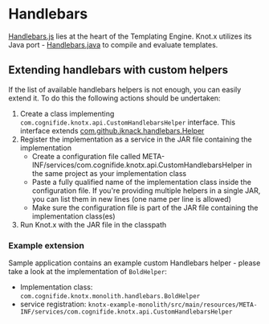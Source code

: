 # Handlebars

[Handlebars.js](http://handlebarsjs.com/) lies at the heart of the Templating Engine. Knot.x utilizes its Java port - [Handlebars.java](https://github.com/jknack/handlebars.java) to compile and evaluate templates.

## Extending handlebars with custom helpers

If the list of available handlebars helpers is not enough, you can easily extend it. To do this the following actions should be undertaken:

1. Create a class implementing ```com.cognifide.knotx.api.CustomHandlebarsHelper``` interface. This interface extends [com.github.jknack.handlebars.Helper](https://jknack.github.io/handlebars.java/helpers.html)
2. Register the implementation as a service in the JAR file containing the implementation
    * Create a configuration file called META-INF/services/com.cognifide.knotx.api.CustomHandlebarsHelper in the same project as your implementation class
    * Paste a fully qualified name of the implementation class inside the configuration file. If you're providing multiple helpers in a single JAR, you can list them in new lines (one name per line is allowed) 
    * Make sure the configuration file is part of the JAR file containing the implementation class(es)
3. Run Knot.x with the JAR file in the classpath

### Example extension

Sample application contains an example custom Handlebars helper - please take a look at the implementation of ```BoldHelper```:
* Implementation class: ```com.cognifide.knotx.monolith.handlebars.BoldHelper```
* service registration: ```knotx-example-monolith/src/main/resources/META-INF/services/com.cognifide.knotx.api.CustomHandlebarsHelper```

